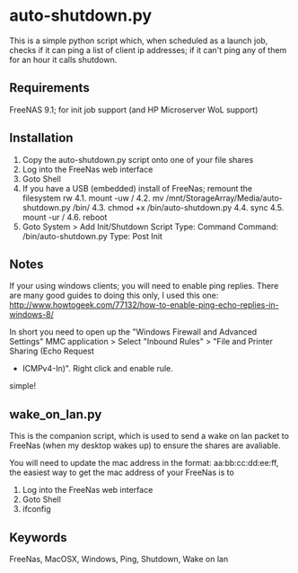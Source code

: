 auto-shutdown.py
================

This is a simple python script which, when scheduled as a launch job, checks 
if it can ping a list of client ip addresses; if it can't ping any of them for
an hour it calls shutdown.


Requirements
------------

FreeNAS 9.1; for init job support (and HP Microserver WoL support)


Installation
------------

1. Copy the auto-shutdown.py script onto one of your file shares
2. Log into the FreeNas web interface
3. Goto Shell
4. If you have a USB (embedded) install of FreeNas; remount the filesystem rw
4.1. mount -uw /
4.2. mv /mnt/StorageArray/Media/auto-shutdown.py /bin/
4.3. chmod +x /bin/auto-shutdown.py
4.4. sync
4.5. mount -ur /
4.6. reboot
5. Goto System > Add Init/Shutdown Script
	Type: Command
	Command: /bin/auto-shutdown.py
	Type: Post Init


Notes
-----

If your using windows clients; you will need to enable ping replies.  There are
many good guides to doing this only, I used this one: 
http://www.howtogeek.com/77132/how-to-enable-ping-echo-replies-in-windows-8/

In short you need to open up the "Windows Firewall and Advanced Settings" MMC
application > Select "Inbound Rules" > "File and Printer Sharing (Echo Request 
- ICMPv4-In)".  Right click and enable rule.

simple!


wake_on_lan.py
--------------

This is the companion script, which is used to send a wake on lan packet to 
FreeNas (when my desktop wakes up) to ensure the shares are avaliable.

You will need to update the mac address in the format: aa:bb:cc:dd:ee:ff, the
easiest way to get the mac address of your FreeNas is to  

1. Log into the FreeNas web interface
2. Goto Shell
3. ifconfig


Keywords
--------
FreeNas, MacOSX, Windows, Ping, Shutdown, Wake on lan
